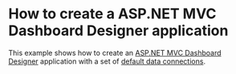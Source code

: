 # How to create a ASP.NET MVC Dashboard Designer application


This example shows how to create an <a href="https://documentation.devexpress.com/#Dashboard/CustomDocument16977">ASP.NET MVC Dashboard Designer</a> application with a set of <a href="https://documentation.devexpress.com/#Dashboard/CustomDocument16981">default data connections</a>.

<br/>


